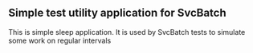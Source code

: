 ## Simple test utility application for SvcBatch

This is simple sleep application.
It is used by SvcBatch tests to simulate
some work on regular intervals
